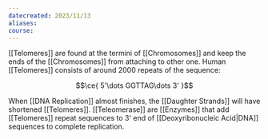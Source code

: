 ```yaml
---
datecreated: 2023/11/13
aliases: 
course:
---
```

[[Telomeres]] are found at the termini of [[Chromosomes]] and keep the ends of the [[Chromosomes]] from attaching to other one. Human [[Telomeres]] consists of around 2000 repeats of the sequence:

$$\ce{ 5'\dots GGTTAG\dots 3' }$$

When [[DNA Replication]] almost finishes, the [[Daughter Strands]] will have shortened [[Telomeres]]. [[Teleomerase]] are [[Enzymes]] that add [[Telomeres]] repeat sequences to 3' end of [[Deoxyribonucleic Acid|DNA]] sequences to complete replication.